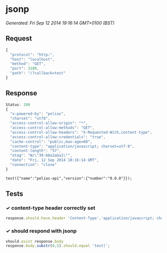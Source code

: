 # jsonp

*Generated: Fri Sep 12 2014 19:16:14 GMT+0100 (BST)*
## Request
```javascript
{
  "protocol": "http:",
  "host": "localhost",
  "method": "GET",
  "port": 3100,
  "path": "/?callback=test"
}
```

## Response
```javascript
Status: 200
{
  "x-powered-by": "pelias",
  "charset": "utf8",
  "access-control-allow-origin": "*",
  "access-control-allow-methods": "GET",
  "access-control-allow-headers": "X-Requested-With,content-type",
  "access-control-allow-credentials": "true",
  "cache-control": "public,max-age=60",
  "content-type": "application/javascript; charset=utf-8",
  "content-length": "57",
  "etag": "W/\"39-b8a2aba1\"",
  "date": "Fri, 12 Sep 2014 18:16:14 GMT",
  "connection": "close"
}
```
```html
test({"name":"pelias-api","version":{"number":"0.0.0"}});
```

## Tests

### ✓ content-type header correctly set
```javascript
response.should.have.header 'Content-Type','application/javascript; charset=utf-8'
```

### ✓ should respond with jsonp
```javascript
should.exist response.body
response.body.substr(0,5).should.equal 'test(';
```

